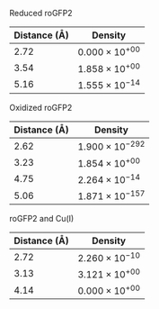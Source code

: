Reduced roGFP2

| Distance (Å) | Density |
|-----------|-----------|
| 2.72 | $0.000 \times 10^{+00}$ |
| 3.54 | $1.858 \times 10^{+00}$ |
| 5.16 | $1.555 \times 10^{-14}$ |

Oxidized roGFP2

| Distance (Å) | Density |
|-----------|-----------|
| 2.62 | $1.900 \times 10^{-292}$ |
| 3.23 | $1.854 \times 10^{+00}$ |
| 4.75 | $2.264 \times 10^{-14}$ |
| 5.06 | $1.871 \times 10^{-157}$ |

roGFP2 and Cu(I)

| Distance (Å) | Density |
|-----------|-----------|
| 2.72 | $2.260 \times 10^{-10}$ |
| 3.13 | $3.121 \times 10^{+00}$ |
| 4.14 | $0.000 \times 10^{+00}$ |
